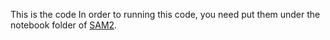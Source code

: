 This is the code
In order to running this code, you need put them under the notebook folder of [SAM2]([https://markdown.com.cn](https://github.com/facebookresearch/sam2)).
